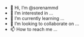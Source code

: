 - 👋 Hi, I’m @sorenammd
- 👀 I’m interested in ...
- 🌱 I’m currently learning ...
- 💞️ I’m looking to collaborate on ...
- 📫 How to reach me ...

<!---
sorenammd/sorenammd is a ✨ special ✨ repository because its `README.md` (this file) appears on your GitHub profile.
You can click the Preview link to take a look at your changes.
--->
